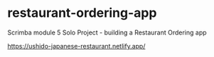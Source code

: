 # restaurant-ordering-app

Scrimba module 5 Solo Project - building a Restaurant Ordering app

https://ushido-japanese-restaurant.netlify.app/
